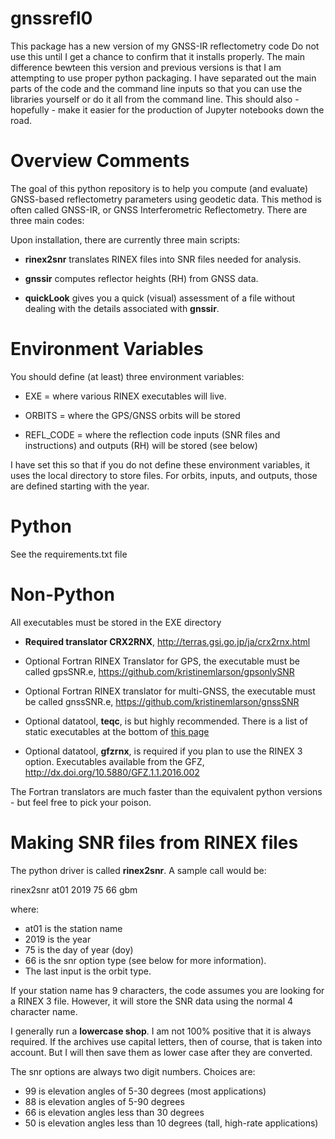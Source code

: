 # gnssrefl0
This package has a new version of my GNSS-IR reflectometry code
Do not use this until I get a chance to confirm that it installs properly.
The main difference bewteen this version and previous versions is that I am
attempting to use proper python packaging. I have separated out the main
parts of the code and the command line inputs so that you can use the libraries
yourself or do it all from the command line. This should also - hopefully - make
it easier for the production of Jupyter notebooks down the road. 

# Overview Comments

The goal of this python repository is to help you compute (and evaluate) GNSS-based
reflectometry parameters using geodetic data. This method is often
called GNSS-IR, or GNSS Interferometric Reflectometry. There are three main codes:


Upon installation, there are currently three main scripts:

* **rinex2snr** translates RINEX files into SNR files needed for analysis.

* **gnssir** computes reflector heights (RH) from GNSS data.

* **quickLook** gives you a quick (visual) assessment of a file without dealing
with the details associated with **gnssir**.


# Environment Variables 

You should define (at least) three environment variables:

* EXE = where various RINEX executables will live.

* ORBITS = where the GPS/GNSS orbits will be stored

* REFL_CODE = where the reflection code inputs (SNR files and instructions) and outputs (RH)
will be stored (see below)

I have set this so that if you do not define these environment variables, it uses the local
directory to store files. For orbits, inputs, and outputs, those are defined starting with the year.

# Python
See the requirements.txt file

# Non-Python
All executables must be stored in the EXE directory

* **Required translator CRX2RNX**, http://terras.gsi.go.jp/ja/crx2rnx.html

* Optional Fortran RINEX Translator for GPS, the executable must be called gpsSNR.e, https://github.com/kristinemlarson/gpsonlySNR

* Optional Fortran RINEX translator for multi-GNSS, the executable must be called gnssSNR.e, https://github.com/kristinemlarson/gnssSNR


* Optional datatool, **teqc**, is but highly recommended.  There is a list of static executables at the
bottom of [this page](http://www.unavco.org/software/data-processing/teqc/teqc.html)

* Optional datatool, **gfzrnx**, is required if you plan to use the RINEX 3 option. Executables available from the GFZ,
http://dx.doi.org/10.5880/GFZ.1.1.2016.002

The Fortran translators are much faster than the equivalent python versions - but feel free to pick your poison.

# Making SNR files from RINEX files

The python driver is called **rinex2snr**. A sample call would be:


rinex2snr at01 2019 75 66 gbm

where:

* at01 is the station name
* 2019 is the year
* 75 is the day of year (doy)
* 66 is the snr option type (see below for more information).
* The last input is the orbit type.

If your station name has 9 characters, the code assumes you are looking for a
RINEX 3 file. However, it will store the SNR data using the normal
4 character name.

I generally run a **lowercase shop**. I am not 100% positive that it is always required. If the archives
use capital letters, then of course, that is taken into account.  But I will then save them as lower case
after they are converted.

The snr options are always two digit numbers.  Choices are:

* 99 is elevation angles of 5-30 degrees  (most applications)
* 88 is elevation angles of 5-90 degrees
* 66 is elevation angles less than 30 degrees
* 50 is elevation angles less than 10 degrees (tall, high-rate applications)


